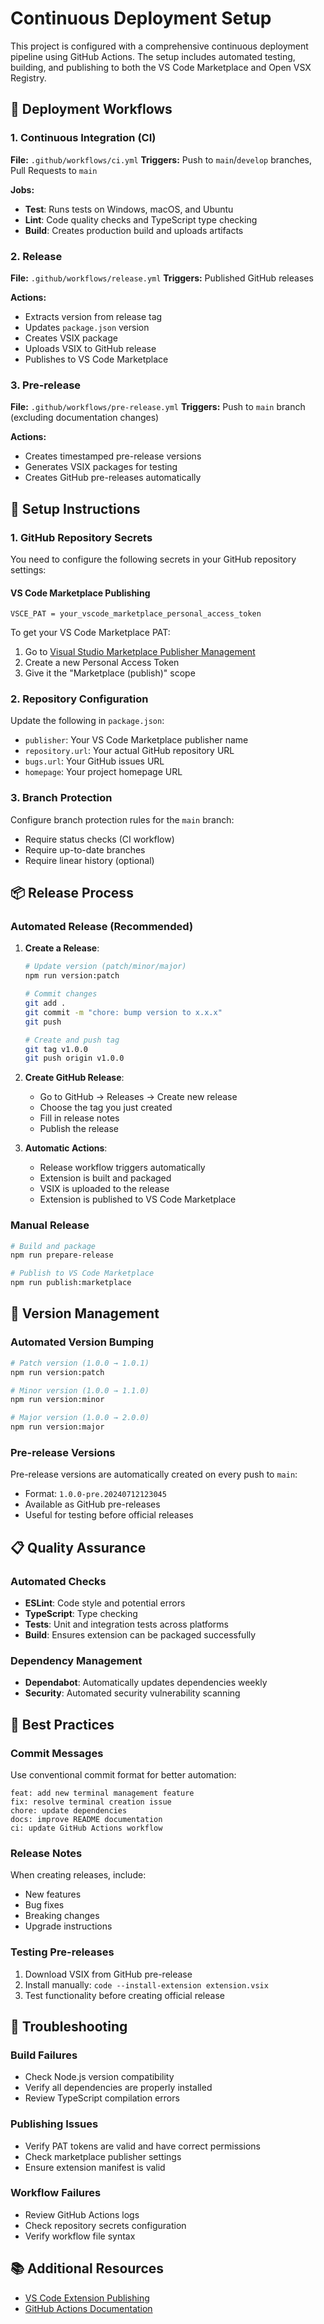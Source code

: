 # Continuous Deployment Setup

This project is configured with a comprehensive continuous deployment pipeline using GitHub Actions. The setup includes automated testing, building, and publishing to both the VS Code Marketplace and Open VSX Registry.

## 🚀 Deployment Workflows

### 1. Continuous Integration (CI)
**File:** `.github/workflows/ci.yml`
**Triggers:** Push to `main`/`develop` branches, Pull Requests to `main`

**Jobs:**
- **Test**: Runs tests on Windows, macOS, and Ubuntu
- **Lint**: Code quality checks and TypeScript type checking
- **Build**: Creates production build and uploads artifacts

### 2. Release
**File:** `.github/workflows/release.yml`
**Triggers:** Published GitHub releases

**Actions:**
- Extracts version from release tag
- Updates `package.json` version
- Creates VSIX package
- Uploads VSIX to GitHub release
- Publishes to VS Code Marketplace

### 3. Pre-release
**File:** `.github/workflows/pre-release.yml`
**Triggers:** Push to `main` branch (excluding documentation changes)

**Actions:**
- Creates timestamped pre-release versions
- Generates VSIX packages for testing
- Creates GitHub pre-releases automatically

## 🔧 Setup Instructions

### 1. GitHub Repository Secrets

You need to configure the following secrets in your GitHub repository settings:

#### VS Code Marketplace Publishing
```
VSCE_PAT = your_vscode_marketplace_personal_access_token
```

To get your VS Code Marketplace PAT:
1. Go to [Visual Studio Marketplace Publisher Management](https://marketplace.visualstudio.com/manage)
2. Create a new Personal Access Token
3. Give it the "Marketplace (publish)" scope

### 2. Repository Configuration

Update the following in `package.json`:
- `publisher`: Your VS Code Marketplace publisher name
- `repository.url`: Your actual GitHub repository URL
- `bugs.url`: Your GitHub issues URL
- `homepage`: Your project homepage URL

### 3. Branch Protection

Configure branch protection rules for the `main` branch:
- Require status checks (CI workflow)
- Require up-to-date branches
- Require linear history (optional)

## 📦 Release Process

### Automated Release (Recommended)

1. **Create a Release**:
   ```bash
   # Update version (patch/minor/major)
   npm run version:patch
   
   # Commit changes
   git add .
   git commit -m "chore: bump version to x.x.x"
   git push
   
   # Create and push tag
   git tag v1.0.0
   git push origin v1.0.0
   ```

2. **Create GitHub Release**:
   - Go to GitHub → Releases → Create new release
   - Choose the tag you just created
   - Fill in release notes
   - Publish the release

3. **Automatic Actions**:
   - Release workflow triggers automatically
   - Extension is built and packaged
   - VSIX is uploaded to the release
   - Extension is published to VS Code Marketplace

### Manual Release

```bash
# Build and package
npm run prepare-release

# Publish to VS Code Marketplace
npm run publish:marketplace
```

## 🔄 Version Management

### Automated Version Bumping
```bash
# Patch version (1.0.0 → 1.0.1)
npm run version:patch

# Minor version (1.0.0 → 1.1.0)
npm run version:minor

# Major version (1.0.0 → 2.0.0)
npm run version:major
```

### Pre-release Versions
Pre-release versions are automatically created on every push to `main`:
- Format: `1.0.0-pre.20240712123045`
- Available as GitHub pre-releases
- Useful for testing before official releases

## 📋 Quality Assurance

### Automated Checks
- **ESLint**: Code style and potential errors
- **TypeScript**: Type checking
- **Tests**: Unit and integration tests across platforms
- **Build**: Ensures extension can be packaged successfully

### Dependency Management
- **Dependabot**: Automatically updates dependencies weekly
- **Security**: Automated security vulnerability scanning

## 🎯 Best Practices

### Commit Messages
Use conventional commit format for better automation:
```
feat: add new terminal management feature
fix: resolve terminal creation issue
chore: update dependencies
docs: improve README documentation
ci: update GitHub Actions workflow
```

### Release Notes
When creating releases, include:
- New features
- Bug fixes
- Breaking changes
- Upgrade instructions

### Testing Pre-releases
1. Download VSIX from GitHub pre-release
2. Install manually: `code --install-extension extension.vsix`
3. Test functionality before creating official release

## 🚨 Troubleshooting

### Build Failures
- Check Node.js version compatibility
- Verify all dependencies are properly installed
- Review TypeScript compilation errors

### Publishing Issues
- Verify PAT tokens are valid and have correct permissions
- Check marketplace publisher settings
- Ensure extension manifest is valid

### Workflow Failures
- Review GitHub Actions logs
- Check repository secrets configuration
- Verify workflow file syntax

## 📚 Additional Resources

- [VS Code Extension Publishing](https://code.visualstudio.com/api/working-with-extensions/publishing-extension)
- [GitHub Actions Documentation](https://docs.github.com/en/actions)

